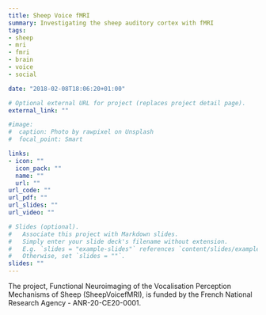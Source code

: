 ```yaml
---
title: Sheep Voice fMRI
summary: Investigating the sheep auditory cortex with fMRI
tags:
- sheep
- mri
- fmri
- brain
- voice
- social

date: "2018-02-08T18:06:20+01:00"

# Optional external URL for project (replaces project detail page).
external_link: ""

#image:
#  caption: Photo by rawpixel on Unsplash
#  focal_point: Smart

links:
- icon: ""
  icon_pack: ""
  name: ""
  url: ""
url_code: ""
url_pdf: ""
url_slides: ""
url_video: ""

# Slides (optional).
#   Associate this project with Markdown slides.
#   Simply enter your slide deck's filename without extension.
#   E.g. `slides = "example-slides"` references `content/slides/example-slides.md`.
#   Otherwise, set `slides = ""`.
slides: ""
---
```

The project, Functional Neuroimaging of the Vocalisation Perception Mechanisms of Sheep (SheepVoicefMRI), is funded by the French National Research Agency - ANR-20-CE20-0001.